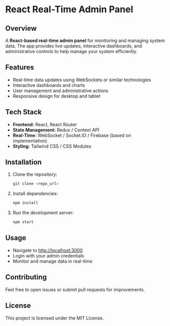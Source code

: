 # React Real-Time Admin Panel

## Overview
A **React-based real-time admin panel** for monitoring and managing system data. The app provides live updates, interactive dashboards, and administrative controls to help manage your system efficiently.

## Features
- Real-time data updates using WebSockets or similar technologies
- Interactive dashboards and charts
- User management and administrative actions
- Responsive design for desktop and tablet

## Tech Stack
- **Frontend:** React, React Router
- **State Management:** Redux / Context API
- **Real-Time:** WebSocket / Socket.IO / Firebase (based on implementation)
- **Styling:** Tailwind CSS / CSS Modules

## Installation
1. Clone the repository:
    ```bash
    git clone <repo_url>
    ```
2. Install dependencies:
    ```bash
    npm install
    ```
3. Run the development server:
    ```bash
    npm start
    ```

## Usage
- Navigate to [http://localhost:3000](http://localhost:3000)
- Login with your admin credentials
- Monitor and manage data in real-time

## Contributing
Feel free to open issues or submit pull requests for improvements.

## License
This project is licensed under the MIT License.
